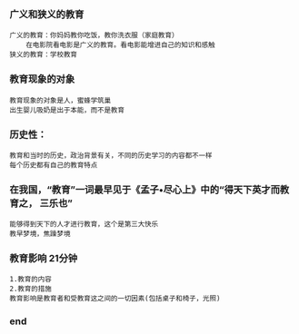 ### 广义和狭义的教育
    广义的教育：你妈妈教你吃饭，教你洗衣服（家庭教育）
        在电影院看电影是广义的教育。看电影能增进自己的知识和感触
    狭义的教育：学校教育

### 教育现象的对象
    教育现象的对象是人，蜜蜂学筑巢
    出生婴儿吸奶是出于本能，而不是教育

### 历史性：
    教育和当时的历史，政治背景有关，不同的历史学习的内容都不一样
    每个历史都有自己的教育特点

### 在我国，“教育”一词最早见于《孟子•尽心上》中的“得天下英才而教育之， 三乐也”
    能够得到天下的人才进行教育，这个是第三大快乐
    教早梦境，焦躁梦境

### 教育影响 21分钟
    1.教育的内容
    2.教育的措施
    教育影响是教育者和受教育这之间的一切因素(包括桌子和椅子，光照)



























### end    

